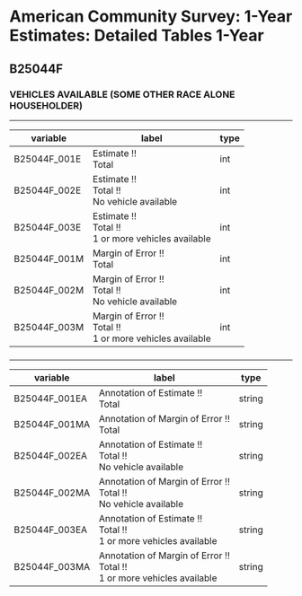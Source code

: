 # American Community Survey: 1-Year Estimates: Detailed Tables 1-Year

## B25044F

### VEHICLES AVAILABLE (SOME OTHER RACE ALONE HOUSEHOLDER)

___

| variable | label | type |
| ----- | ----- | ----- |
| B25044F_001E | Estimate !!<br>Total | int |
| B25044F_002E | Estimate !!<br>Total !!<br>No vehicle available | int |
| B25044F_003E | Estimate !!<br>Total !!<br>1 or more vehicles available | int |
| B25044F_001M | Margin of Error !!<br>Total | int |
| B25044F_002M | Margin of Error !!<br>Total !!<br>No vehicle available | int |
| B25044F_003M | Margin of Error !!<br>Total !!<br>1 or more vehicles available | int |
### 

___

| variable | label | type |
| ----- | ----- | ----- |
| B25044F_001EA | Annotation of Estimate !!<br>Total | string |
| B25044F_001MA | Annotation of Margin of Error !!<br>Total | string |
| B25044F_002EA | Annotation of Estimate !!<br>Total !!<br>No vehicle available | string |
| B25044F_002MA | Annotation of Margin of Error !!<br>Total !!<br>No vehicle available | string |
| B25044F_003EA | Annotation of Estimate !!<br>Total !!<br>1 or more vehicles available | string |
| B25044F_003MA | Annotation of Margin of Error !!<br>Total !!<br>1 or more vehicles available | string |

